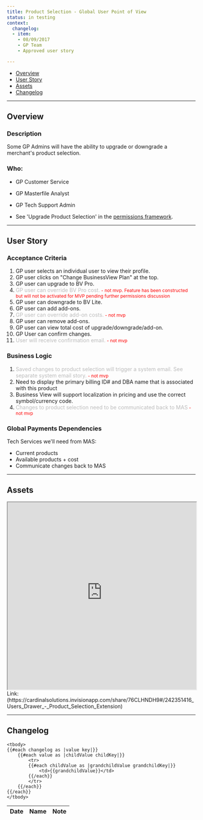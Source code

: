 ```yaml
---
title: Product Selection - Global User Point of View
status: in testing
context:
  changelog:
  - item:
    - 08/09/2017
    - GP Team
    - Approved user story

---
```


- [Overview](#overview)
- [User Story](#user-story)
- [Assets](#assets)
- [Changelog](#changelog)

---

## Overview <a name="overview"></a>

### Description
Some GP Admins will have the ability to upgrade or downgrade a merchant's product selection.

### Who:

- GP Customer Service
- GP Masterfile Analyst
- GP Tech Support Admin


- See 'Upgrade Product Selection' in the [permissions framework](/docs/files/PermissionsFramework20170913.html).

---

## User Story <a name="user-story"></a>

### Acceptance Criteria

1. GP user selects an individual user to view their profile.
1. GP user clicks on "Change BusinessView Plan" at the top.
1. GP user can upgrade to BV Pro.
1. <font style="color:#bcbcbc">GP user can override BV Pro cost.</font><font style="color:#ff0000;font-size:12px"> - not mvp. Feature has been constructed but will not be activated for MVP pending further permissions discussion</font>
1. GP user can downgrade to BV Lite.
1. GP user can add add-ons.
1. <font style="color:#bcbcbc">GP user can override add-on costs.</font><font style="color:#ff0000;font-size:12px"> - not mvp</font>
1. GP user can remove add-ons.
1. GP user can view total cost of upgrade/downgrade/add-on.
1. GP User can confirm changes.
1. <font style="color:#bcbcbc">User will receive confirmation email.</font><font style="color:#ff0000;font-size:12px"> - not mvp</font>

### Business Logic

1. <font style="color:#bcbcbc">Saved changes to product selection will trigger a system email. See separate system email story.</font><font style="color:#ff0000;font-size:12px"> - not mvp</font>
1. Need to display the primary billing ID# and DBA name that is associated with this product
1. Business View will support localization in pricing and use the correct symbol/currency code.
1. <font style="color:#bcbcbc">Changes to product selection need to be communicated back to MAS</font><font style="color:#ff0000;font-size:12px"> - not mvp</font>

### Global Payments Dependencies

Tech Services we'll need from MAS:

- Current products
- Available products + cost
- Communicate changes back to MAS


---

## Assets <a name="assets"></a>

<iframe width="100%" height="500" src="https://cardinalsolutions.invisionapp.com/share/76CLHNDH9#/242351416_Users_Drawer_-_Product_Selection_Extension"></iframe>
Link: (https://cardinalsolutions.invisionapp.com/share/76CLHNDH9#/242351416_Users_Drawer_-_Product_Selection_Extension)

---

## Changelog <a name="changelog"></a>

<table>
	<thead>
		<th>Date</th>
		<th>Name</th>
		<th>Note</th>
	</thead>

	<tbody>
	{{#each changelog as |value key|}}
		{{#each value as |childValue childKey|}}
			<tr>
			{{#each childValue as |grandchildValue grandchildKey|}}
				<td>{{grandchildValue}}</td>
			{{/each}}		
			</tr>
		{{/each}}
	{{/each}}
	</tbody>
</table>
